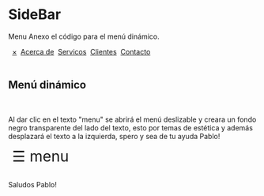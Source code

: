 # SideBar
Menu
Anexo el código para el menú dinámico.


<!DOCTYPE html>
<html>
<head>
<meta name="viewport" content="width=device-width, initial-scale=1">
<style>
body {    
font-family: "Lato", sans-serif;    
transition: background-color .5s;
}
.sidenav {    
height: 100%;    
width: 0;    
position: fixed;    
z-index: 1;   
top: 0;    
left: 0;   
background-color: #111;    
overflow-x: hidden;    
transition: 0.5s;    
padding-top: 60px;
}
.sidenav a {    
padding: 8px 8px 8px 32px;    
text-decoration: none;    
font-size: 25px;    
color: #818181;    
display: block;    
transition: 0.3s;
}
.sidenav a:hover {    
color: #f1f1f1;
}
.sidenav .closebtn {    
position: absolute;    
top: 0;    
right: 25px;    
font-size: 36px;    
margin-left: 50px;
}
#main {    
transition: margin-left .5s;    
padding: 16px;
}
@media screen and (max-height: 450px) {  
.sidenav {padding-top: 15px;}  
.sidenav a {font-size: 18px;}
}</style>
</head>
<body>
<div id="mySidenav" class="sidenav">  
<a href="javascript:void(0)" class="closebtn" onclick="closeNav()">&times;</a>  
<a href="#">Acerca de</a>  
<a href="#">Servicos</a>  
<a href="#">Clientes</a>  
<a href="#">Contacto</a>
</div>
<div id="main">  
<h2>Menú dinámico</h2>  
<p>Al dar clic en el texto "menu" se abrirá el menú deslizable y creara un fondo negro transparente del lado del texto, esto por temas de estética 
y además desplazará el texto a la izquierda, spero y sea de tu ayuda Pablo!</p>  
<span style="font-size:30px;cursor:pointer" onclick="openNav()">&#9776; menu</span>
</div>

<script>
function openNav() {    
document.getElementById("mySidenav").style.width = "250px";    
document.getElementById("main").style.marginLeft = "250px";    
document.body.style.backgroundColor = "rgba(0,0,0,0.4)";
}
function closeNav() {    
document.getElementById("mySidenav").style.width = "0";    
document.getElementById("main").style.marginLeft= "0";    
document.body.style.backgroundColor = "white";
}
</script>     
</body>
</html> 



Saludos Pablo!
